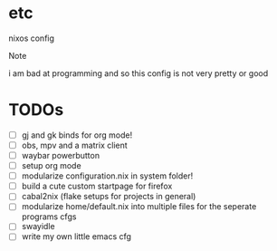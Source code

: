 # etc
nixos config

> [!NOTE]
> i am bad at programming and so this config is not very pretty or good

# TODOs
- [ ] gj and gk binds for org mode!
- [ ] obs, mpv and a matrix client
- [ ] waybar powerbutton
- [ ] setup org mode
- [ ] modularize configuration.nix in system folder!
- [ ] build a cute custom startpage for firefox
- [ ] cabal2nix (flake setups for projects in general)
- [ ] modularize home/default.nix into multiple files for the seperate programs cfgs
- [ ] swayidle
- [ ] write my own little emacs cfg
